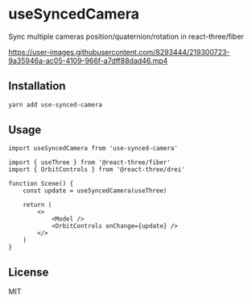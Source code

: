 # useSyncedCamera
Sync multiple cameras position/quaternion/rotation in react-three/fiber

https://user-images.githubusercontent.com/8293444/219300723-9a35946a-ac05-4109-966f-a7dff88dad46.mp4

## Installation
```bash
yarn add use-synced-camera
```

## Usage
```tsx
import useSyncedCamera from 'use-synced-camera'

import { useThree } from '@react-three/fiber'
import { OrbitControls } from '@react-three/drei'

function Scene() {
	const update = useSyncedCamera(useThree)
	
	return (
		<>
			<Model />
			<OrbitControls onChange={update} />
		</>
	)
}
```

## License
MIT
